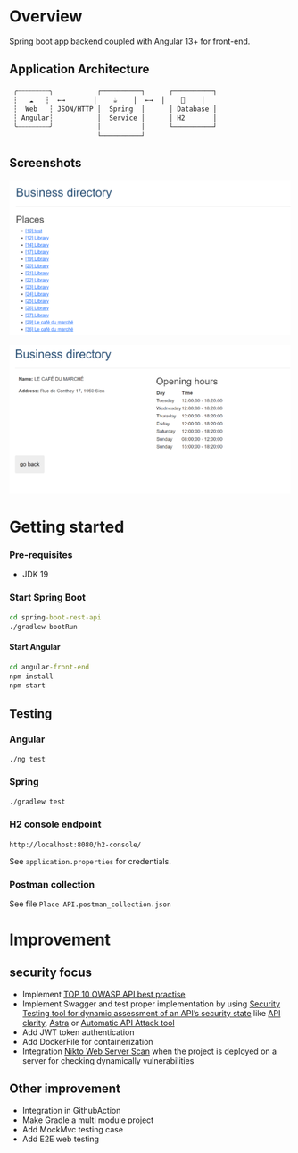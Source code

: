# Overview
Spring boot app backend coupled with Angular 13+ for front-end.

## Application Architecture


```
 ╭┄┄┄┄┄┄┄┄╮           ┌──────────┐      ┌──────────┐
 ┆   ☁   ┆  ←→       │    ☕    │  ←→  │    💾    │
 ┆  Web   ┆ JSON/HTTP │  Spring  │      │ Database │
 ┆ Angular┆           │  Service │      │ H2       │
 ╰┄┄┄┄┄┄┄┄╯           │          │      └──────────┘
                      └──────────┘

```

## Screenshots


![Index page](https://github.com/AllanElleuch/FullStack-Demo-Spring-Rest-API/blob/main/resources/Screenshot-index.PNG?raw=true "Index page")

![Place detail page](https://github.com/AllanElleuch/FullStack-Demo-Spring-Rest-API/blob/main/resources/Screenshot-place-detail.PNG?raw=true "Place detail")




# Getting started 

### Pre-requisites

* JDK 19

### Start Spring Boot
```cmd
cd spring-boot-rest-api
./gradlew bootRun
```

#### Start Angular 
```cmd
cd angular-front-end
npm install
npm start
```

## Testing

### Angular 

`./ng test`

### Spring
`./gradlew test`

### H2 console endpoint
`http://localhost:8080/h2-console/`

See `application.properties` for credentials.

### Postman collection
See file `Place API.postman_collection.json`




# Improvement 

## security focus
- Implement [TOP 10 OWASP API best practise](https://owasp.org/www-project-api-security/)
- Implement Swagger and test proper implementation by using [Security Testing tool for dynamic assessment of an API’s security state](https://owasp.org/www-community/api_security_tools) like [API clarity](https://github.com/openclarity/apiclarity), [Astra](https://github.com/flipkart-incubator/Astra) or [Automatic API Attack tool](https://github.com/imperva/automatic-api-attack-tool) 
- Add JWT token  authentication 
- Add DockerFile for containerization
- Integration [Nikto Web Server Scan](https://github.com/sullo/nikto) when the project is deployed on a server for checking dynamically vulnerabilities

## Other improvement
- Integration in GithubAction
- Make Gradle a multi module project
- Add MockMvc testing case
- Add E2E web testing
